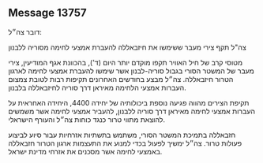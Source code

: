 ## Message 13757

דובר צה״ל:

צה"ל תקף צירי מעבר ששימשו את חיזבאללה להעברת אמצעי לחימה מסוריה ללבנון

מטוסי קרב של חיל האוויר תקפו מוקדם יותר היום (ד'), בהכוונת אגף המודיעין, צירי מעבר של המשטר הסורי בגבול סוריה-לבנון אשר שימשו להעברת אמצעי לחימה לארגון הטרור חיזבאללה. 
צה״ל מבצע בחודשים האחרונים תקיפות רבות לטובת צמצום העברות אמצעי הלחימה מאיראן דרך סוריה לחיזבאללה בלבנון. 

תקיפת הצירים מהווה פגיעה נוספת ביכולותיה של יחידה 4400, היחידה האחראית על העברות אמצעי לחימה מאיראן דרך סוריה ללבנון, להעביר אמצעי לחימה אשר משמשים להוצאת מתווי טרור כנגד כוחות צה״ל והעורף הישראלי. 

חזבאללה בתמיכת המשטר הסורי, משתמש בתשתיות אזרחיות עבור סיוע לביצוע פעולות טרור. 
צה״ל ימשיך לפעול בכדי למנוע את התעצמות ארגון הטרור חזבאללה באמצעי לחימה אשר מסכנים את אזרחי מדינת ישראל.

